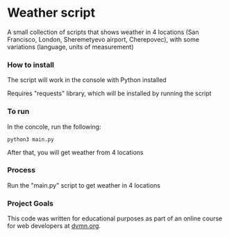 # Weather script

A small collection of scripts that shows weather in 4 locations (San Francisco, London, Sheremetyevo airport, Cherepovec), with some variations (language, units of measurement)

### How to install

The script will work in the console with Python installed

Requires "requests" library, which will be installed by running the script

### To run
In the concole, run the following:
```
python3 main.py
```

After that, you will get weather from 4 locations

### Process

Run the "main.py" script to get weather in 4 locations

### Project Goals

This code was written for educational purposes as part of an online course for web developers at [dvmn.org](https://dvmn.org/).
